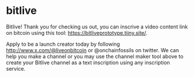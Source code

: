# bitlive
Bitlive! Thank you for checking us out, you can inscrive a video content link on bitcoin using this tool: https://bitliveprototype.tiiny.site/.  

Apply to be a launch creator today by following http://www.x.com/@liveonbitcoin or @onchainfossils on twitter.  We can help you make a channel or you may use the channel maker tool above to create your Bitlive channel as a text inscription using any inscription service. 
